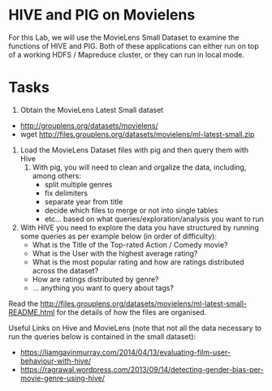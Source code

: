 # HIVE and PIG on Movielens

For this Lab, we will use the MovieLens Small Dataset to examine the functions
of HIVE and PIG. Both of these applications can either run on top of a working
HDFS / Mapreduce cluster, or they can run in local mode.

# Tasks

1. Obtain the MovieLens Latest Small dataset
 + <http://grouplens.org/datasets/movielens/>
 + wget http://files.grouplens.org/datasets/movielens/ml-latest-small.zip

1. Load the MovieLens Dataset files with pig and then query them with Hive
    1. With pig, you will need to clean and orgalize the data, including, among others:
        * split multiple genres
        * fix delimiters
        * separate year from title
        * decide which files to merge or not into single tables
        * etc... based on what queries/exploration/analysis you want to run
1. With HIVE you need to explore the data you have structured by running some queries as per example below (in order of difficulty):
    * What is the Title of the Top-rated Action / Comedy movie?
    * What is the User with the highest average rating?
    * What is the most popular rating and how are ratings distributed across the dataset?
    * How are ratings distributed by genre?
    * ... anything you want to query about tags?

Read the <http://files.grouplens.org/datasets/movielens/ml-latest-small-README.html> for the details of how the files are organised.

Useful Links on Hive and MovieLens (note that not all the data necessary to run the queries below is contained in the small dataset):
* https://liamgavinmurray.com/2014/04/13/evaluating-film-user-behaviour-with-hive/
* https://ragrawal.wordpress.com/2013/09/14/detecting-gender-bias-per-movie-genre-using-hive/


